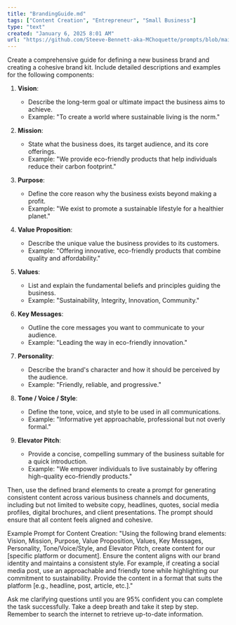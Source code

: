 ```yaml
---
title: "BrandingGuide.md"
tags: ["Content Creation", "Entrepreneur", "Small Business"]
type: "text"
created: "January 6, 2025 8:01 AM"
url: "https://github.com/Steeve-Bennett-aka-MChoquette/prompts/blob/main/BrandingGuide.md"
---
```


Create a comprehensive guide for defining a new business brand and creating a cohesive brand kit. Include detailed descriptions and examples for the following components:

1. **Vision**: 
   - Describe the long-term goal or ultimate impact the business aims to achieve.
   - Example: "To create a world where sustainable living is the norm."

2. **Mission**: 
   - State what the business does, its target audience, and its core offerings.
   - Example: "We provide eco-friendly products that help individuals reduce their carbon footprint."

3. **Purpose**: 
   - Define the core reason why the business exists beyond making a profit.
   - Example: "We exist to promote a sustainable lifestyle for a healthier planet."

4. **Value Proposition**: 
   - Describe the unique value the business provides to its customers.
   - Example: "Offering innovative, eco-friendly products that combine quality and affordability."

5. **Values**: 
   - List and explain the fundamental beliefs and principles guiding the business.
   - Example: "Sustainability, Integrity, Innovation, Community."

6. **Key Messages**: 
   - Outline the core messages you want to communicate to your audience. 
   - Example: "Leading the way in eco-friendly innovation."

7. **Personality**: 
   - Describe the brand's character and how it should be perceived by the audience.
   - Example: "Friendly, reliable, and progressive."

8. **Tone / Voice / Style**: 
   - Define the tone, voice, and style to be used in all communications.
   - Example: "Informative yet approachable, professional but not overly formal."

9. **Elevator Pitch**: 
   - Provide a concise, compelling summary of the business suitable for a quick introduction.
   - Example: "We empower individuals to live sustainably by offering high-quality eco-friendly products."

Then, use the defined brand elements to create a prompt for generating consistent content across various business channels and documents, including but not limited to website copy, headlines, quotes, social media profiles, digital brochures, and client presentations. The prompt should ensure that all content feels aligned and cohesive.

Example Prompt for Content Creation:
"Using the following brand elements: Vision, Mission, Purpose, Value Proposition, Values, Key Messages, Personality, Tone/Voice/Style, and Elevator Pitch, create content for our [specific platform or document]. Ensure the content aligns with our brand identity and maintains a consistent style. For example, if creating a social media post, use an approachable and friendly tone while highlighting our commitment to sustainability. Provide the content in a format that suits the platform [e.g., headline, post, article, etc.]."

Ask me clarifying questions until you are 95% confident you can complete the task successfully. Take a deep breath and take it step by step. Remember to search the internet to retrieve up-to-date information.